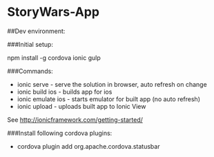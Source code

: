 # StoryWars-App

##Dev environment:

###Initial setup:

npm install -g cordova ionic gulp

###Commands:

* ionic serve - serve the solution in browser, auto refresh on change
* ionic build ios - builds app for ios
* ionic emulate ios - starts emulator for built app (no auto refresh)
* ionic upload - uploads built app to Ionic View

See http://ionicframework.com/getting-started/

###Install following cordova plugins:

* cordova plugin add org.apache.cordova.statusbar